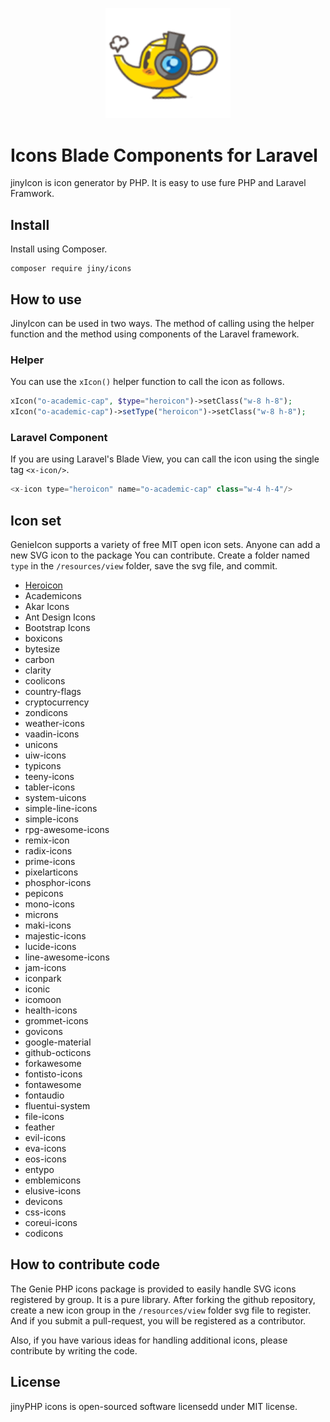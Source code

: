 <p align="center">
    <a href="#">
        <img src="./images/jiny.png" width="200">
    </a>
</p>

# Icons Blade Components for Laravel
jinyIcon is icon generator by PHP. It is easy to use fure PHP and Laravel Framwork.

## Install
Install using Composer.
```
composer require jiny/icons
```

## How to use
JinyIcon can be used in two ways. The method of calling using the helper function and the method using components of the Laravel framework.

### Helper 
You can use the `xIcon()` helper function to call the icon as follows.
```php
xIcon("o-academic-cap", $type="heroicon")->setClass("w-8 h-8");
xIcon("o-academic-cap")->setType("heroicon")->setClass("w-8 h-8");
```

### Laravel Component
If you are using Laravel's Blade View, you can call the icon using the single tag `<x-icon/>`.

```php
<x-icon type="heroicon" name="o-academic-cap" class="w-4 h-4"/>
```

## Icon set
GenieIcon supports a variety of free MIT open icon sets. Anyone can add a new SVG icon to the package
You can contribute. Create a folder named `type` in the `/resources/view` folder, save the svg file, and commit.

* [Heroicon](https://heroicons.com/)
* Academicons
* Akar Icons
* Ant Design Icons
* Bootstrap Icons
* boxicons
* bytesize
* carbon
* clarity
* coolicons
* country-flags
* cryptocurrency
* zondicons
* weather-icons
* vaadin-icons
* unicons
* uiw-icons
* typicons
* teeny-icons
* tabler-icons
* system-uicons
* simple-line-icons
* simple-icons
* rpg-awesome-icons
* remix-icon
* radix-icons
* prime-icons
* pixelarticons
* phosphor-icons
* pepicons
* mono-icons
* microns
* maki-icons
* majestic-icons
* lucide-icons
* line-awesome-icons
* jam-icons
* iconpark
* iconic
* icomoon
* health-icons
* grommet-icons
* govicons
* google-material
* github-octicons
* forkawesome
* fontisto-icons
* fontawesome
* fontaudio
* fluentui-system
* file-icons
* feather
* evil-icons
* eva-icons
* eos-icons
* entypo
* emblemicons
* elusive-icons
* devicons
* css-icons
* coreui-icons
* codicons

## How to contribute code
The Genie PHP icons package is provided to easily handle SVG icons registered by group.
It is a pure library. After forking the github repository, create a new icon group in the `/resources/view` folder
svg file to register. And if you submit a pull-request, you will be registered as a contributor.

Also, if you have various ideas for handling additional icons, please contribute by writing the code.


## License
jinyPHP icons is open-sourced software licensedd under MIT license.
